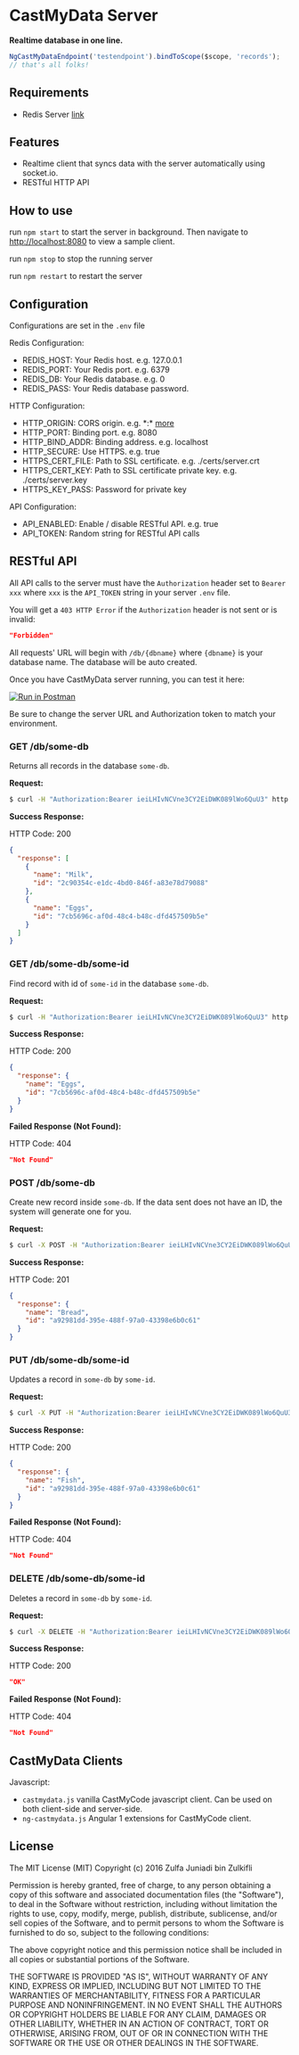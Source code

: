# CastMyData Server

**Realtime database in one line.**

```javascript
NgCastMyDataEndpoint('testendpoint').bindToScope($scope, 'records');
// that's all folks!
```

## Requirements
- Redis Server [link](http://redis.io/)


## Features

- Realtime client that syncs data with the server automatically using socket.io.
- RESTful HTTP API

## How to use

run `npm start` to start the server in background. Then navigate to [http://localhost:8080](http://localhost:8080) to view a sample client.

run `npm stop` to stop the running server

run `npm restart` to restart the server

## Configuration

Configurations are set in the `.env` file

Redis	Configuration:

- REDIS_HOST: Your Redis host. e.g. 127.0.0.1
- REDIS_PORT: Your Redis port. e.g. 6379
- REDIS_DB: Your Redis database. e.g. 0
- REDIS_PASS: Your Redis database password.

HTTP Configuration:

- HTTP_ORIGIN: CORS origin. e.g. \*:\* [more](http://stackoverflow.com/a/21711242)
- HTTP_PORT: Binding port. e.g. 8080
- HTTP_BIND_ADDR: Binding address. e.g. localhost
- HTTP_SECURE: Use HTTPS. e.g. true
- HTTPS_CERT_FILE: Path to SSL certificate. e.g. ./certs/server.crt
- HTTPS_CERT_KEY: Path to SSL certificate private key. e.g. ./certs/server.key
- HTTPS_KEY_PASS: Password for private key

API Configuration:

- API_ENABLED: Enable / disable RESTful API. e.g. true
- API_TOKEN: Random string for RESTful API calls

## RESTful API

All API calls to the server must have the `Authorization` header set to `Bearer xxx` where `xxx` is the `API_TOKEN` string in your server `.env` file.

You will get a `403 HTTP Error` if the `Authorization` header is not sent or is invalid:


```json
"Forbidden"
```

All requests' URL will begin with `/db/{dbname}` where `{dbname}` is your database name. The database will be auto created.

Once you have CastMyData server running, you can test it here: 

[![Run in Postman](https://run.pstmn.io/button.svg)](https://app.getpostman.com/run-collection/0a8e30c96e64022e8860#?env%5BCastMyData2%5D=W3sia2V5Ijoic2VydmVyIiwidmFsdWUiOiJodHRwOi8vbG9jYWxob3N0OjgwODAiLCJ0eXBlIjoidGV4dCIsImVuYWJsZWQiOnRydWUsImhvdmVyZWQiOmZhbHNlfSx7ImtleSI6InRva2VuIiwidmFsdWUiOiJCZWFyZXIgaWVpTEhJdk5DVm5lM0NZMkVpRFdLMDg5bFdvNlF1VTMiLCJ0eXBlIjoidGV4dCIsImVuYWJsZWQiOnRydWUsImhvdmVyZWQiOmZhbHNlfV0=)

Be sure to change the server URL and Authorization token to match your environment.

### GET /db/some-db

Returns all records in the database `some-db`. 

**Request:**

```bash
$ curl -H "Authorization:Bearer ieiLHIvNCVne3CY2EiDWK089lWo6QuU3" http://localhost:8080/db/some-db
```

**Success Response:**

HTTP Code: 200

```json
{
  "response": [
    {
      "name": "Milk",
      "id": "2c90354c-e1dc-4bd0-846f-a83e78d79088"
    },
    {
      "name": "Eggs",
      "id": "7cb5696c-af0d-48c4-b48c-dfd457509b5e"
    }
  ]
}
```

### GET /db/some-db/some-id

Find record with id of `some-id` in the database `some-db`. 

**Request:**

```bash
$ curl -H "Authorization:Bearer ieiLHIvNCVne3CY2EiDWK089lWo6QuU3" http://localhost:8080/db/some-db/7cb5696c-af0d-48c4-b48c-dfd457509b5e
```

**Success Response:**

HTTP Code: 200

```json
{
  "response": {
    "name": "Eggs",
    "id": "7cb5696c-af0d-48c4-b48c-dfd457509b5e"
  }
}
```

**Failed Response (Not Found):**

HTTP Code: 404

```json
"Not Found"
```

### POST /db/some-db

Create new record inside `some-db`. If the data sent does not have an ID, the system will generate one for you.

**Request:**

```bash
$ curl -X POST -H "Authorization:Bearer ieiLHIvNCVne3CY2EiDWK089lWo6QuU3" http://localhost:8080/db/testendpoint -d "name=Bread"
```

**Success Response:**

HTTP Code: 201

```json
{
  "response": {
    "name": "Bread",
    "id": "a92981dd-395e-488f-97a0-43398e6b0c61"
  }
}
```

### PUT /db/some-db/some-id

Updates a record in `some-db` by `some-id`.

**Request:**

```bash
$ curl -X PUT -H "Authorization:Bearer ieiLHIvNCVne3CY2EiDWK089lWo6QuU3" http://localhost:8080/db/some-db/a92981dd-395e-488f-97a0-43398e6b0c61 -d "name=Fish"
```

**Success Response:**

HTTP Code: 200

```json
{
  "response": {
    "name": "Fish",
    "id": "a92981dd-395e-488f-97a0-43398e6b0c61"
  }
}
```

**Failed Response (Not Found):**

HTTP Code: 404

```json
"Not Found"
```

### DELETE /db/some-db/some-id

Deletes a record in `some-db` by `some-id`.

**Request:**

```bash
$ curl -X DELETE -H "Authorization:Bearer ieiLHIvNCVne3CY2EiDWK089lWo6QuU3" http://localhost:8080/db/some-db/a92981dd-395e-488f-97a0-43398e6b0c61
```

**Success Response:**

HTTP Code: 200

```json
"OK"
```

**Failed Response (Not Found):**

HTTP Code: 404

```json
"Not Found"
```

## CastMyData Clients

Javascript:

- `castmydata.js` vanilla CastMyCode javascript client. Can be used on both client-side and server-side.
- `ng-castmydata.js` Angular 1 extensions for CastMyCode client.

## License

The MIT License (MIT)
Copyright (c) 2016 Zulfa Juniadi bin Zulkifli

Permission is hereby granted, free of charge, to any person obtaining a copy of this software and associated documentation files (the "Software"), to deal in the Software without restriction, including without limitation the rights to use, copy, modify, merge, publish, distribute, sublicense, and/or sell copies of the Software, and to permit persons to whom the Software is furnished to do so, subject to the following conditions:

The above copyright notice and this permission notice shall be included in all copies or substantial portions of the Software.

THE SOFTWARE IS PROVIDED "AS IS", WITHOUT WARRANTY OF ANY KIND, EXPRESS OR IMPLIED, INCLUDING BUT NOT LIMITED TO THE WARRANTIES OF MERCHANTABILITY, FITNESS FOR A PARTICULAR PURPOSE AND NONINFRINGEMENT. IN NO EVENT SHALL THE AUTHORS OR COPYRIGHT HOLDERS BE LIABLE FOR ANY CLAIM, DAMAGES OR OTHER LIABILITY, WHETHER IN AN ACTION OF CONTRACT, TORT OR OTHERWISE, ARISING FROM, OUT OF OR IN CONNECTION WITH THE SOFTWARE OR THE USE OR OTHER DEALINGS IN THE SOFTWARE.


